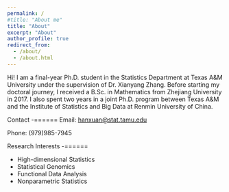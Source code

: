 ```yaml
---
permalink: /
#title: "About me"
title: "About"
excerpt: "About"
author_profile: true
redirect_from: 
  - /about/
  - /about.html
---
```


Hi! I am a final-year Ph.D. student in the Statistics Department at Texas A&M University under the supervision of Dr. Xianyang Zhang. Before starting my doctoral journey, I received a B.Sc. in Mathematics from Zhejiang University in 2017. I also spent two years in a joint Ph.D. program between Texas A&M and the Institute of Statistics and Big Data at Renmin University of China.

Contact 
-======
Email: hanxuan@stat.tamu.edu

Phone: (979)985-7945

Research Interests 
-======
- High-dimensional Statistics
- Statistical Genomics 
- Functional Data Analysis
- Nonparametric Statistics 

